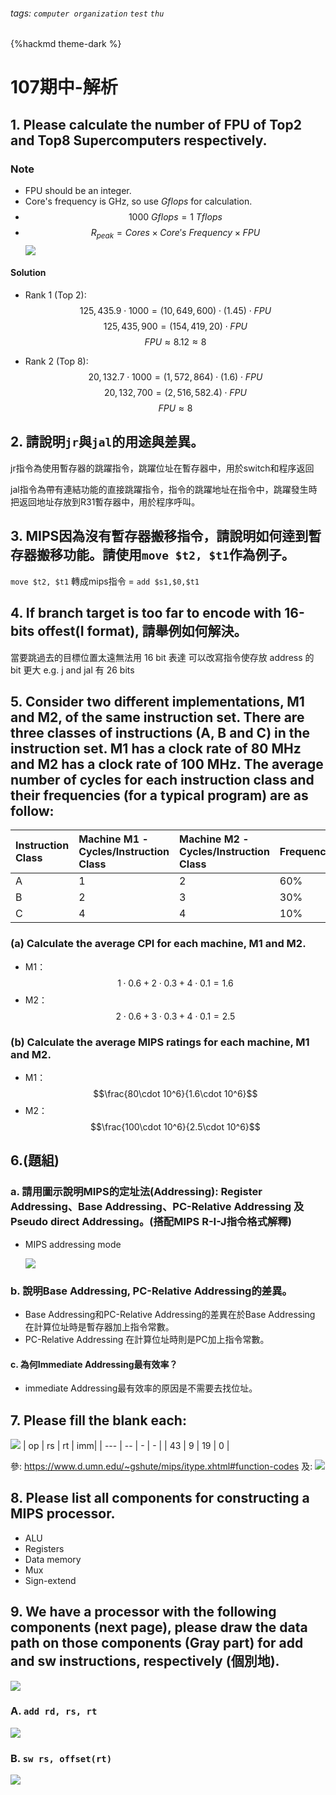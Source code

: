 ###### tags: `computer organization` `test` `thu`
{%hackmd theme-dark %}
# 107期中-解析
## 1. Please calculate the number of FPU of Top2 and Top8 Supercomputers respectively.
### Note
- FPU should be an integer.
- Core's frequency is GHz, so use $Gflops$ for calculation.
- $$1000\ Gflops = 1\ Tflops$$
- $$R_{peak}=Cores \times Core's\ Frequency \times FPU$$
![](https://i.imgur.com/4mQPfYH.png)
#### Solution
- Rank 1 (Top 2):
$$125,435.9 \cdot 1000 = (10,649,600) \cdot (1.45) \cdot FPU$$
$$125,435,900 = (154,419,20)\cdot FPU$$
$$FPU \approx 8.12 \approx 8$$

- Rank 2 (Top 8):
$$20,132.7 \cdot 1000 = (1,572,864) \cdot (1.6) \cdot FPU$$
$$20,132,700 = (2,516,582.4) \cdot FPU$$
$$FPU \approx 8$$

## 2. 請說明`jr`與`jal`的用途與差異。
jr指令為使用暫存器的跳躍指令，跳躍位址在暫存器中，用於switch和程序返回

jal指令為帶有連結功能的直接跳躍指令，指令的跳躍地址在指令中，跳躍發生時把返回地址存放到R31暫存器中，用於程序呼叫。

## 3. MIPS因為沒有暫存器搬移指令，請說明如何逹到暫存器搬移功能。請使用`move $t2, $t1`作為例子。
`move $t2, $t1` 轉成mips指令 = `add $s1,$0,$t1`

## 4. If branch target is too far to encode with 16-bits offest(I format), 請舉例如何解決。


當要跳過去的目標位置太遠無法用 16 bit 表達
可以改寫指令使存放 address 的 bit 更大
e.g. j and jal 有 26 bits

## 5. Consider two different implementations, M1 and M2, of the same instruction set. There are three classes of instructions (A, B and C) in the instruction set. M1 has a clock rate of 80 MHz and M2 has a clock rate of 100 MHz. The average number of cycles for each instruction class and their frequencies (for a typical program) are as follow:

|Instruction Class|Machine M1 - Cycles/Instruction Class | Machine M2 - Cycles/Instruction Class | Frequency |
|:----------------|:---------|:----------|:---------|
|A                |1        |2        |60%            |
|B                | 2        |3            |30%        |
|C                | 4        |4            |10%        |


### (a) Calculate the average CPI for each machine, M1 and M2.

- M1：$$1\cdot0.6+2\cdot0.3+4\cdot0.1=1.6$$
- M2：$$2\cdot0.6+3\cdot0.3+4\cdot0.1=2.5$$

### (b) Calculate the average MIPS ratings for each machine, M1 and M2.

- M1：$$\frac{80\cdot 10^6}{1.6\cdot 10^6}$$
- M2：$$\frac{100\cdot 10^6}{2.5\cdot 10^6}$$


## 6.(題組)
### a. 請用圖示說明MIPS的定址法(Addressing): Register Addressing、Base Addressing、PC-Relative Addressing 及Pseudo direct Addressing。(搭配MIPS R-I-J指令格式解釋)

- MIPS addressing mode

    ![](https://i.imgur.com/2x13H1B.gif)

### b. 說明Base Addressing, PC-Relative Addressing的差異。
-  Base Addressing和PC-Relative Addressing的差異在於Base  Addressing 在計算位址時是暫存器加上指令常數。
-  PC-Relative Addressing 在計算位址時則是PC加上指令常數。

#### c. 為何Immediate Addressing最有效率？
- immediate Addressing最有效率的原因是不需要去找位址。

## 7. Please fill the blank each:
![](https://i.imgur.com/FF0zadl.png)
| op | rs | rt | imm|
| --- | -- | - | - |
| 43 | 9  | 19 | 0 |

參: https://www.d.umn.edu/~gshute/mips/itype.xhtml#function-codes
及: ![](https://i.imgur.com/qftfftd.png)



## 8. Please list all components for constructing a MIPS processor.
- ALU
- Registers
- Data memory
- Mux
- Sign-extend

## 9.  We have a processor with the following components (next page), please draw the data path on those components (Gray part) for add and sw instructions, respectively (個別地).
![](https://i.imgur.com/ux0mDln.png)

### A. `add rd, rs, rt`
![](https://i.imgur.com/tZympHH.png)


### B. `sw rs, offset(rt)`
![](https://i.imgur.com/MmpC12t.png)







